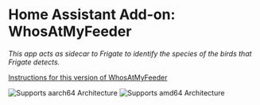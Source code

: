# Home Assistant Add-on: WhosAtMyFeeder

_This app acts as sidecar to Frigate to identify the species of the birds that Frigate detects._

[Instructions for this version of WhosAtMyFeeder](https://github.com/mmcc-xx/WhosAtMyFeeder/)

![Supports aarch64 Architecture][aarch64-shield]
![Supports amd64 Architecture][amd64-shield]

[aarch64-shield]: https://img.shields.io/badge/aarch64-yes-green.svg
[amd64-shield]: https://img.shields.io/badge/amd64-yes-green.svg
